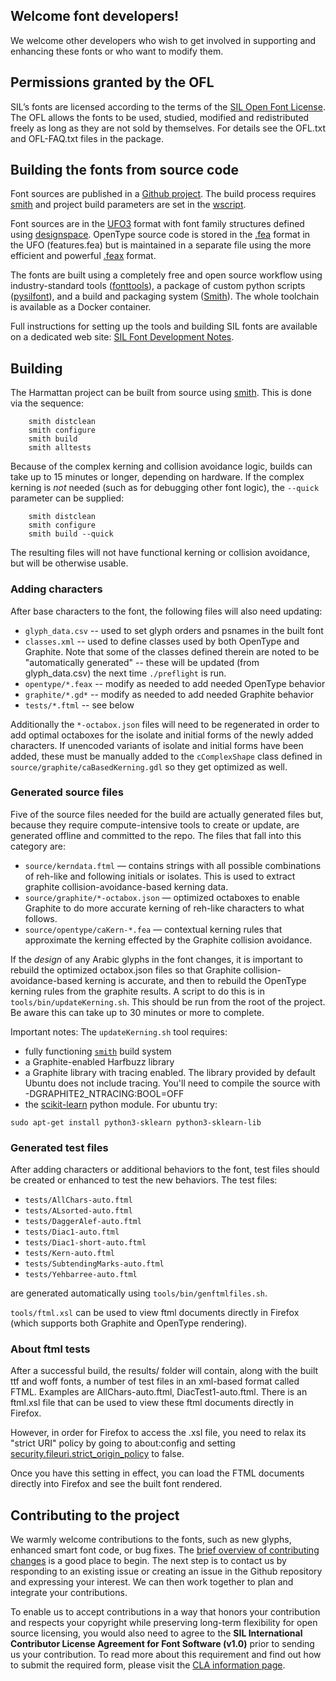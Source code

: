 
## Welcome font developers!

We welcome other developers who wish to get involved in supporting and enhancing these fonts or who want to modify them.

## Permissions granted by the OFL

SIL’s fonts are licensed according to the terms of the [SIL Open Font License](https://scripts.sil.org/OFL). The OFL allows the fonts to be used, studied, modified and redistributed freely as long as they are not sold by themselves. For details see the OFL.txt and OFL-FAQ.txt files in the package.

## Building the fonts from source code

Font sources are published in a [Github project](https://github.com/silnrsi/font-harmattan). The build process requires [smith](https://github.com/silnrsi/smith) and project build parameters are set in the [wscript](https://github.com/silnrsi/smith/blob/master/wscript).    

Font sources are in the [UFO3](http://unifiedfontobject.org/versions/ufo3/) format with font family structures defined using [designspace](https://github.com/fonttools/fonttools/tree/master/Doc/source/designspaceLib). OpenType source code is stored in the [.fea](https://adobe-type-tools.github.io/afdko/OpenTypeFeatureFileSpecification.html) format in the UFO (features.fea) but is maintained in a separate file using the more efficient and powerful [.feax](https://github.com/silnrsi/pysilfont/blob/master/docs/feaextensions.md) format.

The fonts are built using a completely free and open source workflow using industry-standard tools ([fonttools](https://github.com/fonttools/fonttools)), a package of custom python scripts ([pysilfont](https://github.com/silnrsi/pysilfont)), and a build and packaging system ([Smith](https://github.com/silnrsi/smith)). The whole toolchain is available as a Docker container.

Full instructions for setting up the tools and building SIL fonts are available on a dedicated web site: [SIL Font Development Notes](https://silnrsi.github.io/silfontdev/).

## Building

The Harmattan project can be built from source using [smith](https://github.com/silnrsi/smith). This is done via the sequence:
```
    smith distclean
    smith configure
    smith build
    smith alltests
```

Because of the complex kerning and collision avoidance logic, builds can take up to 15 minutes or longer, depending on hardware. If the complex kerning is _not_ needed (such as for debugging other font logic), the `--quick` parameter can be supplied:
```
    smith distclean
    smith configure
    smith build --quick
```
The resulting files will not have functional kerning or collision avoidance, but will be otherwise usable.

### Adding characters

After base characters to the font, the following files will also need updating:
- `glyph_data.csv` -- used to set glyph orders and psnames in the built font
- `classes.xml` -- used to define classes used by both OpenType and Graphite. Note that some of the classes defined therein are noted to be "automatically generated" -- these will be updated (from glyph_data.csv) the next time `./preflight` is run.
- `opentype/*.feax` -- modify as needed to add needed OpenType behavior
- `graphite/*.gd*` -- modify as needed to add needed Graphite behavior
- `tests/*.ftml` -- see below

Additionally the `*-octabox.json` files will need to be regenerated in order to add optimal 
octaboxes for the isolate and initial forms of the newly added characters. If unencoded variants
of isolate and initial forms have been added, these must be manually added to the `cComplexShape`
class defined in `source/graphite/caBasedKerning.gdl` so they get optimized as well.

### Generated source files

Five of the source files needed for the build are actually generated files but, because they 
require compute-intensive tools to create or update, are generated offline and committed 
to the repo. The files that fall into this category are:
- `source/kerndata.ftml` — contains strings with all possible combinations of reh-like and 
following initials or isolates. This is used to extract graphite collision-avoidance-based 
kerning data.
- `source/graphite/*-octabox.json` — optimized octaboxes to enable Graphite to do more accurate kerning 
of reh-like characters to what follows.
- `source/opentype/caKern-*.fea` — contextual kerning rules that approximate the kerning effected
by the Graphite collision avoidance.

If the _design_ of any Arabic glyphs in the font changes, it is important to rebuild the 
optimized octabox.json files so that Graphite collision-avoidance-based kerning is accurate, 
and then to rebuild the OpenType kerning rules from the graphite results. A script to do this 
is in `tools/bin/updateKerning.sh`. This should be run from the root of the project. Be aware
this can take up to 30 minutes or more to complete.

Important notes: The `updateKerning.sh` tool requires:
- fully functioning [`smith`](https://github.com/silnrsi/smith) build system
- a Graphite-enabled Harfbuzz library
- a Graphite library with tracing enabled. The library provided by default Ubuntu
does not include tracing. You'll need to compile the source with -DGRAPHITE2_NTRACING:BOOL=OFF 
- the [scikit-learn](https://scikit-learn.org/) python module. For ubuntu try:
```
sudo apt-get install python3-sklearn python3-sklearn-lib
```

### Generated test files

After adding characters or additional behaviors to the font, test files should be created or enhanced to test the new behaviors. The test files:
- `tests/AllChars-auto.ftml`
- `tests/ALsorted-auto.ftml`
- `tests/DaggerAlef-auto.ftml`
- `tests/Diac1-auto.ftml`
- `tests/Diac1-short-auto.ftml`
- `tests/Kern-auto.ftml`
- `tests/SubtendingMarks-auto.ftml`
- `tests/Yehbarree-auto.ftml`

are generated automatically using `tools/bin/genftmlfiles.sh`.

`tools/ftml.xsl` can be used to view ftml documents directly in Firefox (which supports both Graphite and OpenType rendering).

### About ftml tests

After a successful build, the results/ folder will contain, along with the built ttf and woff fonts, a number of
test files in an xml-based format called FTML. Examples are AllChars-auto.ftml, DiacTest1-auto.ftml. 
There is an ftml.xsl file that can be used to view these ftml documents directly in Firefox. 

However, in order for Firefox to access the .xsl file, you need to relax its "strict URI" policy by going to about:config and
setting [security.fileuri.strict_origin_policy](http://kb.mozillazine.org/Security.fileuri.strict_origin_policy) to false.

Once you have this setting in effect, you can load the FTML documents directly into Firefox and see the built font rendered.


## Contributing to the project

We warmly welcome contributions to the fonts, such as new glyphs, enhanced smart font code, or bug fixes. The [brief overview of contributing changes](https://silnrsi.github.io/silfontdev/en-US/Contributing_Changes.html) is a good place to begin. The next step is to contact us by responding to an existing issue or creating an issue in the Github repository and expressing your interest. We can then work together to plan and integrate your contributions.

To enable us to accept contributions in a way that honors your contribution and respects your copyright while preserving long-term flexibility for open source licensing, you would also need to agree to the **SIL International Contributor License Agreement for Font Software (v1.0)** prior to sending us your contribution. To read more about this requirement and find out how to submit the required form, please visit the [CLA information page](https://software.sil.org/fontcla).
